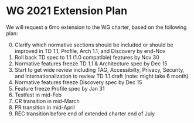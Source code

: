 # WG 2021 Extension Plan
We will request a 6mo extension to the WG charter, based on the following plan:

0. Clarify which normative sections should be included or should be improved in TD 1.1, Profile, Arch 1.1, and Discovery by end-Nov
1. Roll back TD spec to 1.1 (1.0 compatible) features by Nov 30
2. Normative features freeze TD 1.1 & Architecture spec by Dec 15
3. Start to get wide review including TAG, Accessibilty, Privacy, Security, and Internationalization to review TD 1.1 draft (note: might take 6 month)
4. Normative features freeze Discovery spec by Dec 15 
5. Feature freeze Profile spec by Jan 31 
6. Testfest in mid-Feb 
7. CR transition in mid-March
8. PR transition in mid-April
9. REC transition before end of extended charter end of July

